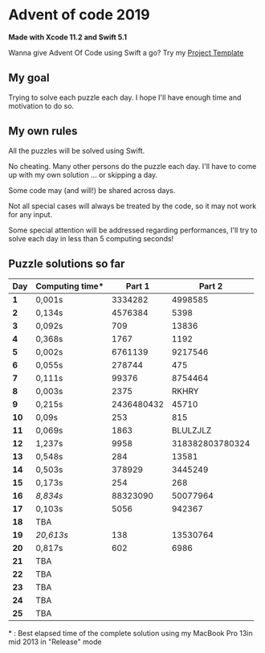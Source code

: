 # Advent of code 2019
**Made with Xcode 11.2 and Swift 5.1**

Wanna give Advent Of Code using Swift a go? Try my [Project Template](https://github.com/Dean151/Advent-of-code-Swift-Starter)

## My goal
Trying to solve each puzzle each day.
I hope I'll have enough time and motivation to do so.

## My own rules

All the puzzles will be solved using Swift.

No cheating. Many other persons do the puzzle each day.
I'll have to come up with my own solution ... or skipping a day.

Some code may (and will!) be shared across days.

Not all special cases will always be treated by the code, so it may not work for any input.

Some special attention will be addressed regarding performances, I'll try to solve each day in less than 5 computing seconds!

## Puzzle solutions so far

| Day    | Computing time* | Part 1     | Part 2     |
|--------|-----------------|------------|------------|
| **1**  | 0,001s          | 3334282    | 4998585    |
| **2**  | 0,134s          | 4576384    | 5398       |
| **3**  | 0,092s          | 709        | 13836      |
| **4**  | 0,368s          | 1767       | 1192       |
| **5**  | 0,002s          | 6761139    | 9217546    |
| **6**  | 0,055s          | 278744     |  475       |
| **7**  | 0,111s          | 99376      | 8754464    |
| **8**  | 0,003s          | 2375       | RKHRY      |
| **9**  | 0,215s          | 2436480432 | 45710      |
| **10** | 0,09s           | 253        | 815        |
| **11** | 0,069s          | 1863       | BLULZJLZ   |
| **12** | 1,237s          | 9958       | 318382803780324 |
| **13** | 0,548s          | 284        | 13581      |
| **14** | 0,503s          | 378929     | 3445249    |
| **15** | 0,173s          | 254        | 268        |
| **16** | *8,834s*        | 88323090   | 50077964   |
| **17** | 0,103s          | 5056       | 942367     |
| **18** | TBA             |            |            |
| **19** | *20,613s*       | 138        | 13530764   |
| **20** | 0,817s          | 602        | 6986       |
| **21** | TBA             |            |            |
| **22** | TBA             |            |            |
| **23** | TBA             |            |            |
| **24** | TBA             |            |            |
| **25** | TBA             |            |            |

\* : Best elapsed time of the complete solution using my MacBook Pro 13in mid 2013 in "Release" mode

